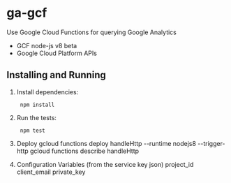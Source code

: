 # ga-gcf

Use Google Cloud Functions for querying Google Analytics

* GCF node-js v8 beta
* Google Cloud Platform APIs


## Installing and Running


1. Install dependencies:

        npm install

2. Run the tests:

        npm test

3. Deploy
		gcloud functions deploy handleHttp --runtime nodejs8 --trigger-http
		gcloud functions describe handleHttp

4. Configuration Variables (from the service key json)
		project_id
		client_email
		private_key